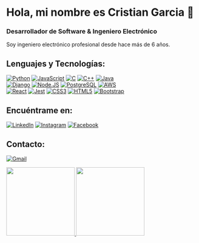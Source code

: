 # Hola, mi nombre es Cristian Garcia 👋
### Desarrollador de Software & Ingeniero Electrónico

Soy ingeniero electrónico profesional desde hace más de 6 años.
<!-- ![Snake animation](https://github.com/cristianc2ga/cristianc2ga/blob/output/github-contribution-grid-snake.svg) -->

## Lenguajes y Tecnologías:

[![Python](https://img.shields.io/static/v1?style=for-the-badge&message=Python&color=3776AB&logo=Python&logoColor=FFFFFF&label=)]()
[![JavaScript](https://img.shields.io/static/v1?style=for-the-badge&message=JavaScript&color=222222&logo=JavaScript&logoColor=F7DF1E&label=)]()
[![C](https://img.shields.io/static/v1?style=for-the-badge&message=C&color=222222&logo=C&logoColor=A8B9CC&label=)]()
[![C++](https://img.shields.io/static/v1?style=for-the-badge&message=C%2B%2B&color=00599C&logo=C%2B%2B&logoColor=FFFFFF&label=)]()
[![Java](https://img.shields.io/badge/Java-007396?style=for-the-badge&logo=java&logoColor=white&labelColor=101010)]()
</br>
[![Django](https://img.shields.io/static/v1?style=for-the-badge&message=Django&color=092E20&logo=Django&logoColor=FFFFFF&label=)]()
[![Node.JS](https://img.shields.io/static/v1?style=for-the-badge&message=Node.js&color=339933&logo=Node.js&logoColor=FFFFFF&label=)]()
[![PostgreSQL](https://img.shields.io/static/v1?style=for-the-badge&message=PostgreSQL&color=4169E1&logo=PostgreSQL&logoColor=FFFFFF&label=)]()
[![AWS](https://img.shields.io/static/v1?style=for-the-badge&message=Amazon+AWS&color=232F3E&logo=Amazon+AWS&logoColor=FFFFFF&label=)]()
</br>
[![React](https://img.shields.io/static/v1?style=for-the-badge&message=React&color=222222&logo=React&logoColor=61DAFB&label=)]()
[![Jest](https://img.shields.io/static/v1?style=for-the-badge&message=Jest&color=C21325&logo=Jest&logoColor=FFFFFF&label=)]()
[![CSS3](https://img.shields.io/static/v1?style=for-the-badge&message=CSS3&color=1572B6&logo=CSS3&logoColor=FFFFFF&label=)]()
[![HTML5](https://img.shields.io/static/v1?style=for-the-badge&message=HTML5&color=E34F26&logo=HTML5&logoColor=FFFFFF&label=)]()
[![Bootstrap](https://img.shields.io/static/v1?style=for-the-badge&message=Bootstrap&color=7952B3&logo=Bootstrap&logoColor=FFFFFF&label=)]()
<!--
[![Angular](https://img.shields.io/static/v1?style=for-the-badge&message=Angular&color=DD0031&logo=Angular&logoColor=FFFFFF&label=)]()
-->
## Encuéntrame en:

[![LinkedIn](https://img.shields.io/static/v1?style=for-the-badge&message=LinkedIn&color=0A66C2&logo=LinkedIn&logoColor=FFFFFF&label=)](https://www.linkedin.com/in/cristiangarciaalarcon/)
[![Instagram](https://img.shields.io/static/v1?style=for-the-badge&message=Instagram&color=E4405F&logo=Instagram&logoColor=FFFFFF&label=)](https://www.instagram.com/cristianc2ga/)
[![Facebook](https://img.shields.io/static/v1?style=for-the-badge&message=Facebook&color=1877F2&logo=Facebook&logoColor=FFFFFF&label=)](https://www.facebook.com/cristianc2ga)
<!--
[![Discord](https://img.shields.io/static/v1?style=for-the-badge&message=Discord&color=5865F2&logo=Discord&logoColor=FFFFFF&label=)](https://discord.com/channels/cristianc2ga#7081)-->


## Contacto:
[![Gmail](https://img.shields.io/static/v1?style=for-the-badge&message=Gmail&color=EA4335&logo=Gmail&logoColor=FFFFFF&label=)](mailto:cristianc2ga92@gmail.com)
<!--
[![BuyMeACoffee](https://img.shields.io/badge/Buy_Me_A_Coffee-apoya_mi_trabajo-FFDD00?style=for-the-badge&logo=buy-me-a-coffee&logoColor=white&labelColor=101010)](https://www.buymeacoffee.com/) -->

<div>
<a href="https://github.com/cristianc2ga">
<img height="180em" src="https://github-readme-stats.vercel.app/api/top-langs/?username=cristianc2ga&layout=compact&langs_count=7&theme=dark"/>
<img height="180em" src="https://github-readme-stats.vercel.app/api?username=cristianc2ga&show_icons=true&theme=dark&include_all_commits=true&count_private=true"/>
</div>

